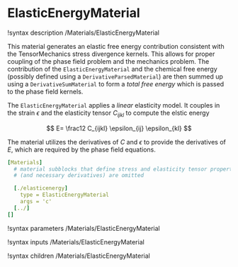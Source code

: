 
# ElasticEnergyMaterial
!syntax description /Materials/ElasticEnergyMaterial

This material generates an elastic free energy contribution consistent with the TensorMechanics stress divergence kernels. This allows for proper coupling of the phase field problem and the mechanics problem. The contribution of the `ElasticEnergyMaterial` and the chemical free energy (possibly defined using a `DerivativeParsedMaterial`) are then summed up using a `DerivativeSumMaterial` to form a _total free energy_ which is passed to the phase field kernels.

The `ElasticEnergyMaterial` applies a _linear_ elasticity model. It couples in the strain $\epsilon$ and the elasticity tensor $C_{ijkl}$ to compute the elstic energy

$$
E= \frac12 C_{ijkl} \epsilon_{ij} \epsilon_{kl}
$$

The material utilizes the derivatives of $C$ and $\epsilon$ to provide the derivatives of $E$, which are required by the phase field equations.

```yaml
[Materials]
  # material subblocks that define stress and elasticity tensor properties
  # (and necessary derivatives) are omitted

  [./elasticenergy]
    type = ElasticEnergyMaterial
    args = 'c'
  [../]
[]
```

!syntax parameters /Materials/ElasticEnergyMaterial

!syntax inputs /Materials/ElasticEnergyMaterial

!syntax children /Materials/ElasticEnergyMaterial
